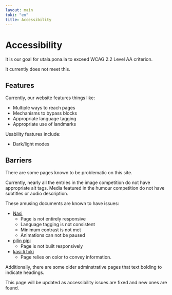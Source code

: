 ```yaml
---
layout: main
toki: "en"
title: Accessibility
---
```


# Accessibility

It is our goal for utala.pona.la to exceed WCAG 2.2 Level AA criterion. 

It currently does not meet this. 

## Features


Currently, our website features things like:
- Multiple ways to reach pages
- Mechanisms to bypass blocks
- Appropriate language tagging
- Appropriate use of landmarks

Usability features include:
- Dark/light modes


## Barriers

There are some pages known to be problematic on this site. 

Currently, nearly all the entries in the image competition do not have appropriate alt tags. Media featured in the humour competition do not have subtitles or audio description. 

These amusing documents are known to have issues:

- [Nasi](/toki-en-lipu/lipu-suli/nasi.html)
  - Page is not entirely responsive
  - Language tagging is not consistent
  - Minimum contrast is not met
  - Animations can not be paused
- [pilin pipi](/toki-en-lipu/lipu-suli/pilin-pipi.md)
  - Page is not built responsively
- [kasi li toki](/mamtt/lipu-musi/lipu-suli/kasi-li-toki.md)
  - Page relies on color to convey information. 

Additionally, there are some older adminstrative pages that text bolding to indicate headings. 

This page will be updated as accessibility issues are fixed and new ones are found.

